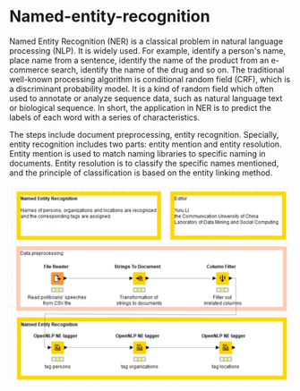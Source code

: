 # Named-entity-recognition

Named Entity Recognition (NER) is a classical problem in natural language processing (NLP). It is widely used. For example, identify a person's name, place name from a sentence, identify the name of the product from an e-commerce search, identify the name of the drug and so on. The traditional well-known processing algorithm is conditional random field (CRF), which is a discriminant probability model. It is a kind of random field which often used to annotate or analyze sequence data, such as natural language text or biological sequence. In short, the application in NER is to predict the labels of each word with a series of characteristics. 

The steps include document preprocessing, entity recognition. Specially, entity recognition includes two parts: entity mention and entity resolution. Entity mention is used to match naming libraries to specific naming in documents. Entity resolution is to classify the specific names mentioned, and the principle of classification is based on the entity linking method.

![YuruLi](https://github.com/YuruLiForPhDApplication/named-entity-recognition/blob/master/named%20entity%20recognition.png)
